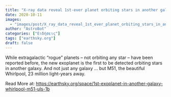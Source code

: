 ```yaml
---
title: "X-ray data reveal 1st-ever planet orbiting stars in another galaxy"
date: 2020-10-11
images:
  - "images/post/X_ray_data_reveal_1st_ever_planet_orbiting_stars_in_another_galaxy.jpg"
author: "AstroBot"
categories: ["Ειδήσεις"]
tags: ["earthsky.org"]
draft: false
---
```


While extragalactic “rogue” planets – not orbiting any star – have been reported before, the new exoplanet is the first to be detected orbiting stars in another galaxy. And not just any galaxy … but M51, the beautiful Whirlpool, 23 million light-years away.

Read More at: https://earthsky.org/space/1st-exoplanet-in-another-galaxy-whirlpool-m51-uls-1b
